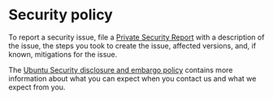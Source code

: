 # Security policy

To report a security issue, file a [Private Security Report](https://github.com/canonical/sdcore-ausf-k8s-operator/security/advisories/new)
with a description of the issue, the steps you took to create the issue, affected versions, and, if known, mitigations for the issue.

The [Ubuntu Security disclosure and embargo policy](https://ubuntu.com/security/disclosure-policy) contains more information about
what you can expect when you contact us and what we expect from you.
